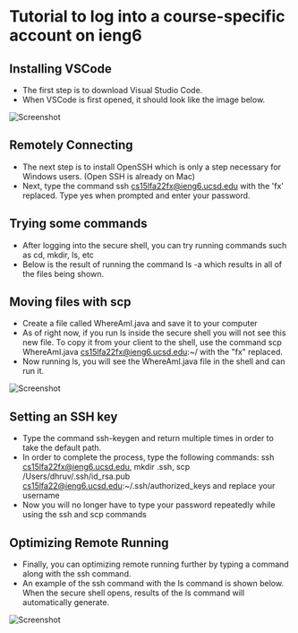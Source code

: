 # Tutorial to log into a course-specific account on ieng6

## Installing VSCode

* The first step is to download Visual Studio Code. 
* When VSCode is first opened, it should look like the image below.

![Screenshot](https://user-images.githubusercontent.com/114367462/193203794-2ab46a33-d12b-4e34-9cfe-aa65315559ef.png)

## Remotely Connecting
* The next step is to install OpenSSH which is only a step necessary for Windows users. (Open SSH is already on Mac)
* Next, type the command ssh cs15lfa22fx@ieng6.ucsd.edu with the 'fx' replaced. Type yes when prompted and enter your password.

## Trying some commands
* After logging into the secure shell, you can try running commands such as cd, mkdir, ls, etc
* Below is the result of running the command ls -a which results in all of the files being shown.

## Moving files with scp
* Create a file called WhereAmI.java and save it to your computer
* As of right now, if you run ls inside the secure shell you will not see this new file. To copy it from your client to the shell, use the command scp WhereAmI.java cs15lfa22fx@ieng6.ucsd.edu:~/ with the "fx" replaced. 
* Now running ls, you will see the WhereAmI.java file in the shell and can run it.

![Screenshot](https://user-images.githubusercontent.com/114367462/193338679-8c795278-4e69-4b70-ba71-48cb476fb7c2.png)

## Setting an SSH key
* Type the command ssh-keygen and return multiple times in order to take the default path.
* In order to complete the process, type the following commands: ssh cs15lfa22fx@ieng6.ucsd.edu, mkdir .ssh, scp /Users/dhruv/.ssh/id_rsa.pub cs15lfa22@ieng6.ucsd.edu:~/.ssh/authorized_keys and replace your username
* Now you will no longer have to type your password repeatedly while using the ssh and scp commands 

## Optimizing Remote Running
* Finally, you can optimizing remote running further by typing a command along with the ssh command. 
* An example of the ssh command with the ls command is shown below. When the secure shell opens, results of the ls command will automatically generate. 

![Screenshot](https://user-images.githubusercontent.com/114367462/193338970-2b5b337f-2d28-4c51-b097-8ceec04fbcef.png)


